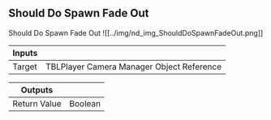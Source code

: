 ## Should Do Spawn Fade Out
Should Do Spawn Fade Out
![[../img/nd_img_ShouldDoSpawnFadeOut.png]]

|Inputs||
|--|--|
| Target | TBLPlayer Camera Manager Object Reference |

|Outputs||
|--|--|
| Return Value | Boolean |
